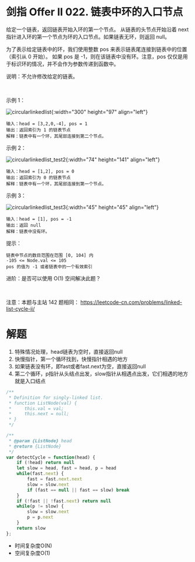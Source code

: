 # 剑指 Offer II 022. 链表中环的入口节点

给定一个链表，返回链表开始入环的第一个节点。 从链表的头节点开始沿着 next 指针进入环的第一个节点为环的入口节点。如果链表无环，则返回 null。

为了表示给定链表中的环，我们使用整数 pos 来表示链表尾连接到链表中的位置（索引从 0 开始）。 如果 pos 是 -1，则在该链表中没有环。注意，pos 仅仅是用于标识环的情况，并不会作为参数传递到函数中。

说明：不允许修改给定的链表。

 

示例 1：

![circularlinkedlist](https://assets.leetcode-cn.com/aliyun-lc-upload/uploads/2018/12/07/circularlinkedlist.png){:width="300" height="97"  align="left"}

```
输入：head = [3,2,0,-4], pos = 1
输出：返回索引为 1 的链表节点
解释：链表中有一个环，其尾部连接到第二个节点。
```

示例 2：

![circularlinkedlist_test2](https://assets.leetcode-cn.com/aliyun-lc-upload/uploads/2018/12/07/circularlinkedlist_test2.png){:width="74" height="141"  align="left"}

```
输入：head = [1,2], pos = 0
输出：返回索引为 0 的链表节点
解释：链表中有一个环，其尾部连接到第一个节点。
```
示例 3：

![circularlinkedlist_test3](https://assets.leetcode-cn.com/aliyun-lc-upload/uploads/2018/12/07/circularlinkedlist_test3.png){:width="45" height="45" align="left"}

```
输入：head = [1], pos = -1
输出：返回 null
解释：链表中没有环。
```

提示：
```
链表中节点的数目范围在范围 [0, 104] 内
-105 <= Node.val <= 105
pos 的值为 -1 或者链表中的一个有效索引
```

进阶：是否可以使用 O(1) 空间解决此题？

 

注意：本题与主站 142 题相同： https://leetcode-cn.com/problems/linked-list-cycle-ii/


# 解题
1. 特殊情况处理，head链表为空时，直接返回null
2. 快慢指针，第一个循环找到，快慢指针相遇的地方
3. 如果链表没有环，即fast或者fast.next为空，直接返回null
4. 第二个循环，p指针从头结点出发，slow指针从相遇点出发，它们相遇的地方就是入口结点
```js
/**
 * Definition for singly-linked list.
 * function ListNode(val) {
 *     this.val = val;
 *     this.next = null;
 * }
 */

/**
 * @param {ListNode} head
 * @return {ListNode}
 */
var detectCycle = function(head) {
    if (!head) return null
    let slow = head, fast = head, p = head
    while(fast.next) {
        fast = fast.next.next
        slow = slow.next
        if (fast == null || fast == slow) break
    }
    if (!fast || !fast.next) return null
    while(p != slow) {
        slow = slow.next
        p = p.next
    }
    return slow
};
```
- 时间复杂度O(N)
- 空间复杂度O(1)